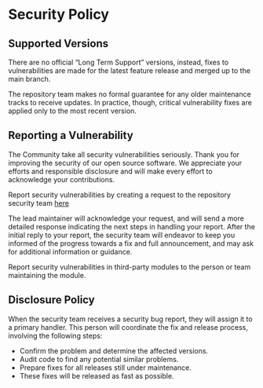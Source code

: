# Security Policy

## Supported Versions

There are no official “Long Term Support” versions, instead, fixes to vulnerabilities are made
for the latest feature release and merged up to the main branch.

The repository team makes no formal guarantee for any older maintenance tracks to receive updates. In practice, though, critical vulnerability fixes are applied only to the most recent version.

## Reporting a Vulnerability

The Community take all security vulnerabilities seriously. Thank you for improving the security of our open source software. We appreciate your efforts and responsible disclosure and will make every effort to acknowledge your contributions.

Report security vulnerabilities by creating a request to the repository security team [here](https://github.com/raphabot/amaas-action/security/advisories/new)

The lead maintainer will acknowledge your request, and will send a more detailed response indicating the next steps in handling your report. After the initial reply to your report, the security team will endeavor to keep you informed of the progress towards a fix and full announcement, and may ask for additional information or guidance.

Report security vulnerabilities in third-party modules to the person or team maintaining the module.

## Disclosure Policy

When the security team receives a security bug report, they will assign it to a primary handler. This person will coordinate the fix and release process, involving the following steps:

* Confirm the problem and determine the affected versions.
* Audit code to find any potential similar problems.
* Prepare fixes for all releases still under maintenance.
* These fixes will be released as fast as possible.